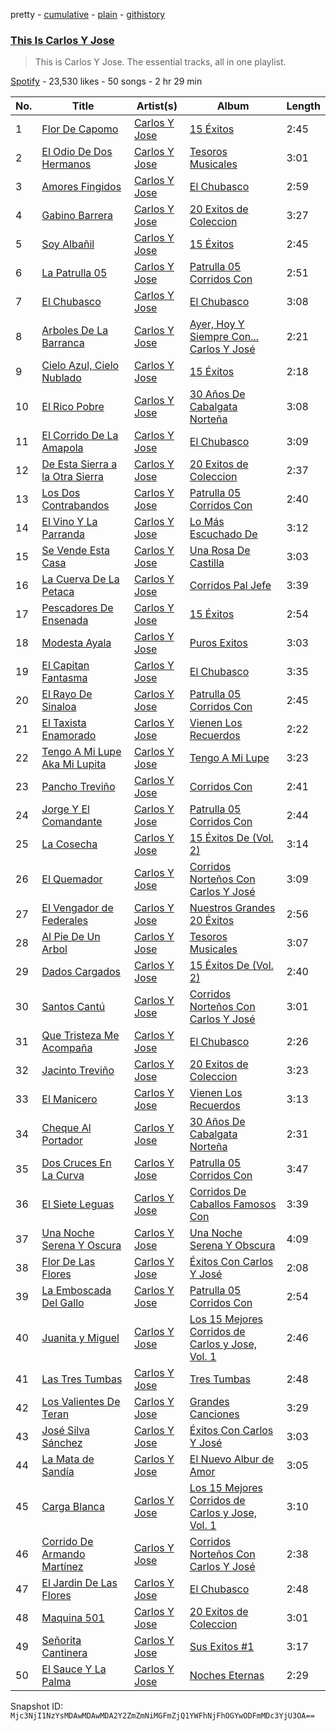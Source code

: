pretty - [cumulative](/playlists/cumulative/37i9dQZF1DZ06evO1z7Tel.md) - [plain](/playlists/plain/37i9dQZF1DZ06evO1z7Tel) - [githistory](https://github.githistory.xyz/mackorone/spotify-playlist-archive/blob/main/playlists/plain/37i9dQZF1DZ06evO1z7Tel)

### [This Is Carlos Y Jose](https://open.spotify.com/playlist/37i9dQZF1DZ06evO1z7Tel)

> This is Carlos Y Jose\. The essential tracks, all in one playlist.

[Spotify](https://open.spotify.com/user/spotify) - 23,530 likes - 50 songs - 2 hr 29 min

| No. | Title | Artist(s) | Album | Length |
|---|---|---|---|---|
| 1 | [Flor De Capomo](https://open.spotify.com/track/656ZHcf9DiKQMvzuVPIZoi) | [Carlos Y Jose](https://open.spotify.com/artist/2IRfUbSEqoOzedNHXVD1Xb) | [15 Éxitos](https://open.spotify.com/album/0JhXGPB09fcgetkpyy7p6R) | 2:45 |
| 2 | [El Odio De Dos Hermanos](https://open.spotify.com/track/7E9LZqiVJUtDP2yt3ysoP0) | [Carlos Y Jose](https://open.spotify.com/artist/2IRfUbSEqoOzedNHXVD1Xb) | [Tesoros Musicales](https://open.spotify.com/album/4IxKA1cMz3SCYZiWlFrOZz) | 3:01 |
| 3 | [Amores Fingidos](https://open.spotify.com/track/2PYfmBDAfXilm300zaMTIC) | [Carlos Y Jose](https://open.spotify.com/artist/2IRfUbSEqoOzedNHXVD1Xb) | [El Chubasco](https://open.spotify.com/album/3fsQl4XE4ipfkqKico1xnh) | 2:59 |
| 4 | [Gabino Barrera](https://open.spotify.com/track/5gaKIqxF0RTBgIBswpKVRy) | [Carlos Y Jose](https://open.spotify.com/artist/2IRfUbSEqoOzedNHXVD1Xb) | [20 Exitos de Coleccion](https://open.spotify.com/album/3U8v9XcvNZr51ivvRwnJtX) | 3:27 |
| 5 | [Soy Albañil](https://open.spotify.com/track/5dBBdICmRbmr3k49A5Je1i) | [Carlos Y Jose](https://open.spotify.com/artist/2IRfUbSEqoOzedNHXVD1Xb) | [15 Éxitos](https://open.spotify.com/album/0JhXGPB09fcgetkpyy7p6R) | 2:45 |
| 6 | [La Patrulla 05](https://open.spotify.com/track/4ygR8e1Qyb77idygs0EYcd) | [Carlos Y Jose](https://open.spotify.com/artist/2IRfUbSEqoOzedNHXVD1Xb) | [Patrulla 05 Corridos Con](https://open.spotify.com/album/3pW1AUtuRiCQugyaTz6Kjq) | 2:51 |
| 7 | [El Chubasco](https://open.spotify.com/track/0ESzwDSlzdKpaJ6CkyAe5x) | [Carlos Y Jose](https://open.spotify.com/artist/2IRfUbSEqoOzedNHXVD1Xb) | [El Chubasco](https://open.spotify.com/album/3fsQl4XE4ipfkqKico1xnh) | 3:08 |
| 8 | [Arboles De La Barranca](https://open.spotify.com/track/0kUbjY97T4F4GLjYPdGUek) | [Carlos Y Jose](https://open.spotify.com/artist/2IRfUbSEqoOzedNHXVD1Xb) | [Ayer, Hoy Y Siempre Con..\. Carlos Y José](https://open.spotify.com/album/53bk8gYAjNAtz9s6uEtOB7) | 2:21 |
| 9 | [Cielo Azul, Cielo Nublado](https://open.spotify.com/track/2odo6Lq6sOadOslMxzkGMw) | [Carlos Y Jose](https://open.spotify.com/artist/2IRfUbSEqoOzedNHXVD1Xb) | [15 Éxitos](https://open.spotify.com/album/0JhXGPB09fcgetkpyy7p6R) | 2:18 |
| 10 | [El Rico Pobre](https://open.spotify.com/track/1ECgAz9uzij134mOSvARmb) | [Carlos Y Jose](https://open.spotify.com/artist/2IRfUbSEqoOzedNHXVD1Xb) | [30 Años De Cabalgata Norteña](https://open.spotify.com/album/6EZ3nnXkoSIm45sPCSMWrW) | 3:08 |
| 11 | [El Corrido De La Amapola](https://open.spotify.com/track/3h1RRFYvik2RmsA1UNxHMo) | [Carlos Y Jose](https://open.spotify.com/artist/2IRfUbSEqoOzedNHXVD1Xb) | [El Chubasco](https://open.spotify.com/album/3fsQl4XE4ipfkqKico1xnh) | 3:09 |
| 12 | [De Esta Sierra a la Otra Sierra](https://open.spotify.com/track/3jT3Rt7yQvoi2xVkJS9h7V) | [Carlos Y Jose](https://open.spotify.com/artist/2IRfUbSEqoOzedNHXVD1Xb) | [20 Exitos de Coleccion](https://open.spotify.com/album/3U8v9XcvNZr51ivvRwnJtX) | 2:37 |
| 13 | [Los Dos Contrabandos](https://open.spotify.com/track/5l4K1ifEJoN9zBYhlw1HkX) | [Carlos Y Jose](https://open.spotify.com/artist/2IRfUbSEqoOzedNHXVD1Xb) | [Patrulla 05 Corridos Con](https://open.spotify.com/album/3pW1AUtuRiCQugyaTz6Kjq) | 2:40 |
| 14 | [El Vino Y La Parranda](https://open.spotify.com/track/1nDgTKTlFu1MnY4AD1INKE) | [Carlos Y Jose](https://open.spotify.com/artist/2IRfUbSEqoOzedNHXVD1Xb) | [Lo Más Escuchado De](https://open.spotify.com/album/1IVNmS6tX19lyAVSYpx3Do) | 3:12 |
| 15 | [Se Vende Esta Casa](https://open.spotify.com/track/3gkodEP1PBS8fAhBJyW1xE) | [Carlos Y Jose](https://open.spotify.com/artist/2IRfUbSEqoOzedNHXVD1Xb) | [Una Rosa De Castilla](https://open.spotify.com/album/0Yt7GYHYoJseY90TbBqmZP) | 3:03 |
| 16 | [La Cuerva De La Petaca](https://open.spotify.com/track/7wnQcqvcRvDWThWabN9BMs) | [Carlos Y Jose](https://open.spotify.com/artist/2IRfUbSEqoOzedNHXVD1Xb) | [Corridos Pal Jefe](https://open.spotify.com/album/6JH1399KblhXLCUlJqJ9Fx) | 3:39 |
| 17 | [Pescadores De Ensenada](https://open.spotify.com/track/5nqaSZdUzcKPGIwqLf0QAe) | [Carlos Y Jose](https://open.spotify.com/artist/2IRfUbSEqoOzedNHXVD1Xb) | [15 Éxitos](https://open.spotify.com/album/0JhXGPB09fcgetkpyy7p6R) | 2:54 |
| 18 | [Modesta Ayala](https://open.spotify.com/track/4StR1lNQoe9ngAUFjbi2dk) | [Carlos Y Jose](https://open.spotify.com/artist/2IRfUbSEqoOzedNHXVD1Xb) | [Puros Exitos](https://open.spotify.com/album/1YCdH8G9ELHRzfmpJ7c0pl) | 3:03 |
| 19 | [El Capitan Fantasma](https://open.spotify.com/track/11OvGYqYhmq0bZ7UAysOKw) | [Carlos Y Jose](https://open.spotify.com/artist/2IRfUbSEqoOzedNHXVD1Xb) | [El Chubasco](https://open.spotify.com/album/3fsQl4XE4ipfkqKico1xnh) | 3:35 |
| 20 | [El Rayo De Sinaloa](https://open.spotify.com/track/1t3CCfo0cJd77OBakt0Vim) | [Carlos Y Jose](https://open.spotify.com/artist/2IRfUbSEqoOzedNHXVD1Xb) | [Patrulla 05 Corridos Con](https://open.spotify.com/album/3pW1AUtuRiCQugyaTz6Kjq) | 2:45 |
| 21 | [El Taxista Enamorado](https://open.spotify.com/track/3ETClE6RsyDMcnXSVOCELQ) | [Carlos Y Jose](https://open.spotify.com/artist/2IRfUbSEqoOzedNHXVD1Xb) | [Vienen Los Recuerdos](https://open.spotify.com/album/1AC2IoLYrvdUA9qZflPZu1) | 2:22 |
| 22 | [Tengo A Mi Lupe Aka Mi Lupita](https://open.spotify.com/track/0kbnsN5La8x5adu0AeebTT) | [Carlos Y Jose](https://open.spotify.com/artist/2IRfUbSEqoOzedNHXVD1Xb) | [Tengo A Mi Lupe](https://open.spotify.com/album/0KOgo5R72JpkGJb4XDF0WD) | 3:23 |
| 23 | [Pancho Treviño](https://open.spotify.com/track/3TNrUd7umaRyh0RPjXbtep) | [Carlos Y Jose](https://open.spotify.com/artist/2IRfUbSEqoOzedNHXVD1Xb) | [Corridos Con](https://open.spotify.com/album/2XJszaQU3ezbZyYn9JUhKR) | 2:41 |
| 24 | [Jorge Y El Comandante](https://open.spotify.com/track/1gAcEksUFRcZqcuekVWdUG) | [Carlos Y Jose](https://open.spotify.com/artist/2IRfUbSEqoOzedNHXVD1Xb) | [Patrulla 05 Corridos Con](https://open.spotify.com/album/3pW1AUtuRiCQugyaTz6Kjq) | 2:44 |
| 25 | [La Cosecha](https://open.spotify.com/track/1E1jCVbLh580fnsy6f9qO2) | [Carlos Y Jose](https://open.spotify.com/artist/2IRfUbSEqoOzedNHXVD1Xb) | [15 Éxitos De \(Vol\. 2\)](https://open.spotify.com/album/7LDBCeInFVYwylBAC3mqpW) | 3:14 |
| 26 | [El Quemador](https://open.spotify.com/track/2O2iXnudGx7AjWnwxotGIS) | [Carlos Y Jose](https://open.spotify.com/artist/2IRfUbSEqoOzedNHXVD1Xb) | [Corridos Norteños Con Carlos Y José](https://open.spotify.com/album/0tkrAv4a7Cad5wqrBc1V0Z) | 3:09 |
| 27 | [El Vengador de Federales](https://open.spotify.com/track/6Kh562k6QThvyqq6ao1zd3) | [Carlos Y Jose](https://open.spotify.com/artist/2IRfUbSEqoOzedNHXVD1Xb) | [Nuestros Grandes 20 Éxitos](https://open.spotify.com/album/77hPhcDBL4350eXhgqsMKc) | 2:56 |
| 28 | [Al Pie De Un Arbol](https://open.spotify.com/track/4h0sJQXfkAHy2ldLVLFBL2) | [Carlos Y Jose](https://open.spotify.com/artist/2IRfUbSEqoOzedNHXVD1Xb) | [Tesoros Musicales](https://open.spotify.com/album/4IxKA1cMz3SCYZiWlFrOZz) | 3:07 |
| 29 | [Dados Cargados](https://open.spotify.com/track/0BmbH5Lhlj2r1JtiNo8ADn) | [Carlos Y Jose](https://open.spotify.com/artist/2IRfUbSEqoOzedNHXVD1Xb) | [15 Éxitos De \(Vol\. 2\)](https://open.spotify.com/album/7LDBCeInFVYwylBAC3mqpW) | 2:40 |
| 30 | [Santos Cantú](https://open.spotify.com/track/44y0RPcKAsJ9lTs5EJgMbA) | [Carlos Y Jose](https://open.spotify.com/artist/2IRfUbSEqoOzedNHXVD1Xb) | [Corridos Norteños Con Carlos Y José](https://open.spotify.com/album/0tkrAv4a7Cad5wqrBc1V0Z) | 3:01 |
| 31 | [Que Tristeza Me Acompaña](https://open.spotify.com/track/12lb8hUUEOihoN94n01UHw) | [Carlos Y Jose](https://open.spotify.com/artist/2IRfUbSEqoOzedNHXVD1Xb) | [El Chubasco](https://open.spotify.com/album/3fsQl4XE4ipfkqKico1xnh) | 2:26 |
| 32 | [Jacinto Treviño](https://open.spotify.com/track/34vgrochxz5O9QPrz1peLq) | [Carlos Y Jose](https://open.spotify.com/artist/2IRfUbSEqoOzedNHXVD1Xb) | [20 Exitos de Coleccion](https://open.spotify.com/album/3U8v9XcvNZr51ivvRwnJtX) | 3:23 |
| 33 | [El Manicero](https://open.spotify.com/track/3z7ksVvoZRPhQUJcSBrbd9) | [Carlos Y Jose](https://open.spotify.com/artist/2IRfUbSEqoOzedNHXVD1Xb) | [Vienen Los Recuerdos](https://open.spotify.com/album/1AC2IoLYrvdUA9qZflPZu1) | 3:13 |
| 34 | [Cheque Al Portador](https://open.spotify.com/track/2NlV4fLXbXMoqZCuRQ7dJv) | [Carlos Y Jose](https://open.spotify.com/artist/2IRfUbSEqoOzedNHXVD1Xb) | [30 Años De Cabalgata Norteña](https://open.spotify.com/album/6EZ3nnXkoSIm45sPCSMWrW) | 2:31 |
| 35 | [Dos Cruces En La Curva](https://open.spotify.com/track/4z2P2by6AAg8vewrxkr3ts) | [Carlos Y Jose](https://open.spotify.com/artist/2IRfUbSEqoOzedNHXVD1Xb) | [Patrulla 05 Corridos Con](https://open.spotify.com/album/3pW1AUtuRiCQugyaTz6Kjq) | 3:47 |
| 36 | [El Siete Leguas](https://open.spotify.com/track/20Vf0wHEus0qRMg7pxbA4n) | [Carlos Y Jose](https://open.spotify.com/artist/2IRfUbSEqoOzedNHXVD1Xb) | [Corridos De Caballos Famosos Con](https://open.spotify.com/album/6z3guGK2jlvhj4SlZufhe0) | 3:39 |
| 37 | [Una Noche Serena Y Oscura](https://open.spotify.com/track/4s5UucTLMuov5FQnOn4Cqi) | [Carlos Y Jose](https://open.spotify.com/artist/2IRfUbSEqoOzedNHXVD1Xb) | [Una Noche Serena Y Obscura](https://open.spotify.com/album/00Sj4MCBwW7upNInYNuM0A) | 4:09 |
| 38 | [Flor De Las Flores](https://open.spotify.com/track/41ztdXuWnrY8B9Z5tKPzTt) | [Carlos Y Jose](https://open.spotify.com/artist/2IRfUbSEqoOzedNHXVD1Xb) | [Éxitos Con Carlos Y José](https://open.spotify.com/album/7yPKtlNWxPoPdB0MgI2YLh) | 2:08 |
| 39 | [La Emboscada Del Gallo](https://open.spotify.com/track/1IbrUgORKmQVk6lbqY73eW) | [Carlos Y Jose](https://open.spotify.com/artist/2IRfUbSEqoOzedNHXVD1Xb) | [Patrulla 05 Corridos Con](https://open.spotify.com/album/3pW1AUtuRiCQugyaTz6Kjq) | 2:54 |
| 40 | [Juanita y Miguel](https://open.spotify.com/track/1hBvx69jOTLHYPPmKMZ55O) | [Carlos Y Jose](https://open.spotify.com/artist/2IRfUbSEqoOzedNHXVD1Xb) | [Los 15 Mejores Corridos de Carlos y Jose, Vol\. 1](https://open.spotify.com/album/3bmUCbODBolcXg0WjaGvk2) | 2:46 |
| 41 | [Las Tres Tumbas](https://open.spotify.com/track/3YGzZ79OPpdMLMFQPgV8Zh) | [Carlos Y Jose](https://open.spotify.com/artist/2IRfUbSEqoOzedNHXVD1Xb) | [Tres Tumbas](https://open.spotify.com/album/1watZSuUenWvLyw2qVUCU0) | 2:48 |
| 42 | [Los Valientes De Teran](https://open.spotify.com/track/0hKxFIJAUmxWfff2aciU9Q) | [Carlos Y Jose](https://open.spotify.com/artist/2IRfUbSEqoOzedNHXVD1Xb) | [Grandes Canciones](https://open.spotify.com/album/084lTJZiqiPOLBiPlnnGYr) | 3:29 |
| 43 | [José Silva Sánchez](https://open.spotify.com/track/71V2zS4cG5SN3rizPa6K8S) | [Carlos Y Jose](https://open.spotify.com/artist/2IRfUbSEqoOzedNHXVD1Xb) | [Éxitos Con Carlos Y José](https://open.spotify.com/album/7yPKtlNWxPoPdB0MgI2YLh) | 3:03 |
| 44 | [La Mata de Sandía](https://open.spotify.com/track/6TsHzzIwCxI6lsvfJFvWis) | [Carlos Y Jose](https://open.spotify.com/artist/2IRfUbSEqoOzedNHXVD1Xb) | [El Nuevo Albur de Amor](https://open.spotify.com/album/46qSRrnbd4My7mcFzuVSVI) | 3:05 |
| 45 | [Carga Blanca](https://open.spotify.com/track/4Y5bCHdJG6kRx8ounxTqlg) | [Carlos Y Jose](https://open.spotify.com/artist/2IRfUbSEqoOzedNHXVD1Xb) | [Los 15 Mejores Corridos de Carlos y Jose, Vol\. 1](https://open.spotify.com/album/3bmUCbODBolcXg0WjaGvk2) | 3:10 |
| 46 | [Corrido De Armando Martínez](https://open.spotify.com/track/2SzcpPQcjpRZL3qfJ1Fzjr) | [Carlos Y Jose](https://open.spotify.com/artist/2IRfUbSEqoOzedNHXVD1Xb) | [Corridos Norteños Con Carlos Y José](https://open.spotify.com/album/0tkrAv4a7Cad5wqrBc1V0Z) | 2:38 |
| 47 | [El Jardin De Las Flores](https://open.spotify.com/track/7HJvKtTt4JhknBQxVKgxbt) | [Carlos Y Jose](https://open.spotify.com/artist/2IRfUbSEqoOzedNHXVD1Xb) | [El Chubasco](https://open.spotify.com/album/3fsQl4XE4ipfkqKico1xnh) | 2:48 |
| 48 | [Maquina 501](https://open.spotify.com/track/2ijdMgCQVTKqyLqjEJnDXZ) | [Carlos Y Jose](https://open.spotify.com/artist/2IRfUbSEqoOzedNHXVD1Xb) | [20 Exitos de Coleccion](https://open.spotify.com/album/3U8v9XcvNZr51ivvRwnJtX) | 3:01 |
| 49 | [Señorita Cantinera](https://open.spotify.com/track/7uJoaVON7EZpkNEpnltLnE) | [Carlos Y Jose](https://open.spotify.com/artist/2IRfUbSEqoOzedNHXVD1Xb) | [Sus Exitos \#1](https://open.spotify.com/album/061jz0WaMwdoTM3kQhDnPz) | 3:17 |
| 50 | [El Sauce Y La Palma](https://open.spotify.com/track/6EGSQ0EYRdD1CaYv5w27V3) | [Carlos Y Jose](https://open.spotify.com/artist/2IRfUbSEqoOzedNHXVD1Xb) | [Noches Eternas](https://open.spotify.com/album/2Jm6XWrMojX534eRhRnL2T) | 2:29 |

Snapshot ID: `Mjc3NjI1NzYsMDAwMDAwMDA2Y2ZmZmNiMGFmZjQ1YWFhNjFhOGYwODFmMDc3YjU3OA==`
